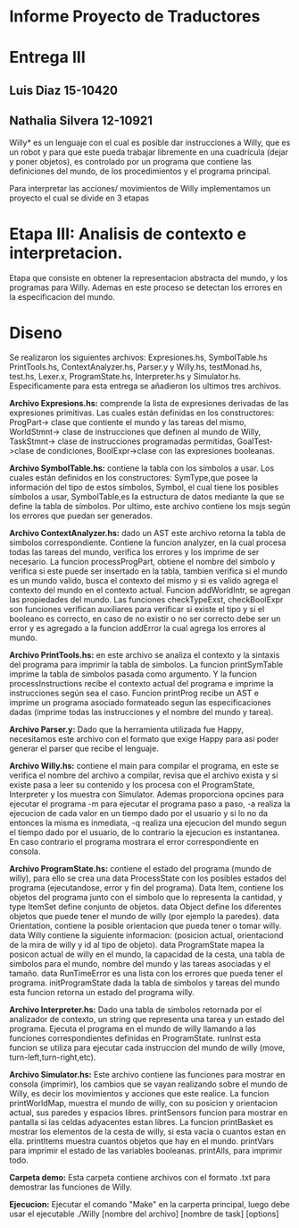 # Informe Proyecto de Traductores  
# Entrega III
## Luis Diaz 15-10420
## Nathalia Silvera 12-10921


Willy* es un lenguaje con el cual es posible dar instrucciones a Willy, 
que es un robot y para que este pueda trabajar libremente en una cuadrícula 
(dejar y poner objetos), es controlado por un programa que contiene las 
definiciones del mundo, de los procedimientos y el programa principal.


Para interpretar las acciones/ movimientos de Willy implementamos 
un proyecto el cual se divide en 3 etapas


# Etapa III: Analisis de contexto e interpretacion.
Etapa que consiste en obtener la representacion abstracta del mundo,
y los programas para Willy. Ademas en este proceso se detectan los
errores en la especificacion del mundo.

# **Diseno** 
Se realizaron los siguientes archivos: Expresiones.hs, SymbolTable.hs
PrintTools.hs, ContextAnalyzer.hs, Parser.y y Willy.hs, testMonad.hs,
test.hs, Lexer.x, ProgramState.hs, Interpreter.hs y Simulator.hs. 
Especificamente para esta entrega se añadieron los ultimos tres archivos.


**Archivo Expresions.hs:** comprende la lista de expresiones derivadas
de las expresiones primitivas. Las cuales están definidas en los 
constructores: ProgPart-> clase que contiente el mundo y las tareas del 
mismo, WorldStmnt-> clase de instrucciones que definen al mundo de Willy, 
TaskStmnt-> clase de instrucciones programadas permitidas, 
GoalTest->clase de condiciones, BoolExpr->clase con las expresiones booleanas. 


**Archivo SymbolTable.hs:** contiene la tabla con los símbolos a usar.
Los cuales están definidos en los constructores: SymType,que posee la información 
del tipo de estos símbolos, Symbol, el cual tiene los posibles símbolos a usar, 
SymbolTable,es la estructura de datos mediante la que se define la 
tabla de símbolos. Por ultimo, este archivo contiene los msjs según los 
errores que puedan ser generados.


**Archivo ContextAnalyzer.hs:** dado un AST este archivo retorna la tabla de 
simbolos correspondiente. Contiene la funcion analyzer, en la cual procesa
todas las tareas del mundo, verifica los errores y los imprime de ser
necesario. La funcion processProgPart, obtiene el nombre del simbolo y 
verifica si este puede ser insertado en la tabla, tambien verifica si el 
mundo es un mundo valido, busca el contexto del mismo y si es valido agrega
el contexto del mundo en el contexto actual. Funcion addWorldIntr, se agregan 
las propiedades del mundo. Las funciones checkTypeExst, checkBoolExpr son 
funciones verifican auxiliares para verificar si existe el tipo y si el 
booleano es correcto, en caso de no existir o no ser correcto debe ser un 
error y es agregado a la funcion addError la cual agrega los errores al mundo.


**Archivo PrintTools.hs:** en este archivo se analiza el contexto y la 
sintaxis del programa para imprimir la tabla de simbolos. La funcion 
printSymTable imprime la tabla de simbolos pasada como argumento. Y la 
funcion processInstructions recibe el contexto actual del programa e 
imprime la instrucciones según sea el caso. Funcion printProg recibe un
AST e imprime un programa asociado formateado segun las especificaciones
dadas (imprime todas las instrucciones y el nombre del mundo y tarea).


**Archivo Parser.y:** Dado que la herramienta utilizada fue Happy, necesitamos 
este archivo con el formato que exige Happy para asi poder generar el parser 
que recibe el lenguaje.  


**Archivo Willy.hs:** contiene el main para compilar el programa, en este 
se verifica el nombre del archivo a compilar, revisa que el archivo exista
y si existe pasa a leer su contenido y los procesa con el ProgramState, 
Interpreter y los muestra con Simulator. Ademas proporciona opcines para
ejecutar el programa -m para ejecutar el programa paso a paso, -a realiza la 
ejecucion de cada valor en un tiempo dado por el usuario y si lo no da entonces 
la misma es inmediata, -q realiza una ejecucion del mundo segun el tiempo dado por
el usuario, de lo contrario la ejecucion es instantanea.  En caso contrario 
el programa mostrara el error correspondiente en consola.


**Archivo ProgramState.hs:** contiene el estado del programa (mundo de willy),
para ello se crea una data ProcessState con los posibles estados del programa 
(ejecutandose, error y fin del programa). Data Item, contiene los objetos del 
programa junto con el simbolo que lo representa la cantidad, y type ItemSet 
define conjunto de objetos. data Object define los diferentes objetos que 
puede tener el mundo de willy (por ejemplo la paredes). data Orientation, contiene
la posible orientacion que pueda tener o tomar willy. data Willy contiene la siguiente
informacion: (posicion actual, orientaciond de la mira de willy y id al tipo de objeto).
data ProgramState mapea la posicon actual de willy en el mundo, la capacidad de 
la cesta, una tabla de simbolos para el mundo, nombre del mundo y las tareas 
asociadas y el tamaño. data RunTimeError es una lista con los errores que pueda 
tener el programa. initProgramState dada la tabla de simbolos y tareas del mundo 
esta funcion retorna un estado del programa willy.

**Archivo Interpreter.hs:** Dado una tabla de simbolos retornada por el analizador
de contexto, un string que representa una tarea y un estado del programa. Ejecuta
el programa en el mundo de willy llamando a las funciones correspondientes definidas 
en ProgramState. runInst esta funcion se utiliza para ejecutar cada instruccion del
mundo de willy (move, turn-left,turn-right,etc).


**Archivo Simulator.hs:** Este archivo contiene las funciones para mostrar
en consola (imprimir), los cambios que se vayan realizando sobre el mundo 
de Willy, es decir los movimientos y acciones que este realice. La funcion
printWorldMap, muestra el mundo de willy, con su posicion y orientacion actual, 
sus paredes y espacios libres. printSensors funcion para mostrar en pantalla
si las celdas adyacentes estan libres. La funcion printBasket es mostrar los 
elementos de la cesta de willy, si esta vacia o cuantos estan en ella. 
printItems muestra cuantos objetos que hay en el mundo.
printVars para imprimir el estado de las variables booleanas. printAlls, para
imprimir todo. 

**Carpeta demo:** Esta carpeta contiene archivos con el formato .txt para 
demostrar las funciones de Willy.  

**Ejecucion:** Ejecutar el comando "Make" en la carperta principal,
luego debe usar el ejecutable ./Willy [nombre del archivo] [nombre de task] [options]

